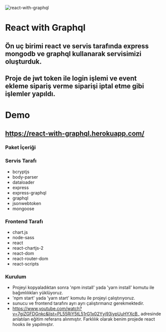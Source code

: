 ![react-with-graphql](https://s3-ap-southeast-1.amazonaws.com/djamblog/article-220419085328.png)

# React with Graphql

## Ön uç birimi react ve servis tarafında express mongodb  ve  graphql  kullanarak servisimizi oluşturduk.
## Proje de jwt token ile login işlemi ve  event ekleme  sipariş verme siparişi iptal etme gibi işlemler yapıldı.

# Demo
## https://react-with-graphql.herokuapp.com/


### Paket İçeriği 

### Servis Tarafı
 * bcryptjs
 * body-parser
 * dataloader
 * express
 * express-graphql
 * graphql
 * jsonwebtoken
 * mongoose

### Frontend Tarafı
 * chart.js
 * node-sass
 * react
 * react-chartjs-2
 * react-dom
 * react-router-dom
 * react-scripts		

  
### Kurulum
  
  * Projeyi kopyaladıktan sonra 'npm install' yada 'yarn install' komutu ile bağımlılıkları yüklüyoruz.
  * 'npm start' yada 'yarn start' komutu ile projeyi çalıştırıyoruz.
  * sunucu ve frontend tarafını ayrı ayrı çalıştırmanız gerekmektedir.
  * https://www.youtube.com/watch?v=7giZGFDGnkc&list=PL55RiY5tL51rG1x02Yyj93iypUuHYXcB_ adresinde anlatılan eğitim  referans alınmıştır. Farklılık olarak  benim projede react hooks ile yapılmıştır. 